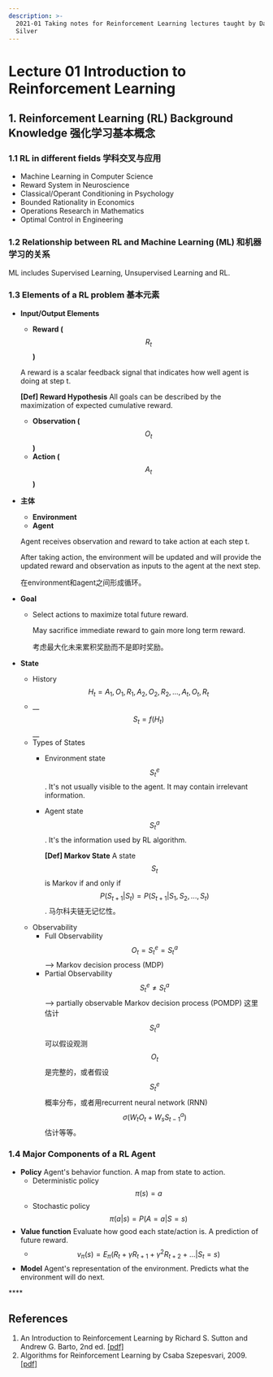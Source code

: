 ```yaml
---
description: >-
  2021-01 Taking notes for Reinforcement Learning lectures taught by David
  Silver
---
```


# Lecture 01 Introduction to Reinforcement Learning

## 1. Reinforcement Learning \(RL\) Background Knowledge 强化学习基本概念

### 1.1 RL in different fields 学科交叉与应用

* Machine Learning in Computer Science
* Reward System in Neuroscience
* Classical/Operant Conditioning in Psychology
* Bounded Rationality in Economics
* Operations Research in Mathematics
* Optimal Control in Engineering

### 1.2 Relationship between RL and Machine Learning \(ML\) 和机器学习的关系

ML includes Supervised Learning, Unsupervised Learning and RL.

### 1.3 Elements of a RL problem 基本元素

* **Input/Output Elements**

  * **Reward \(** $$R_t$$ **\)**

  A reward is a scalar feedback signal that indicates how well agent is doing at step t. 

  **\[Def\] Reward Hypothesis** All goals can be described by the maximization of expected cumulative reward.

  * **Observation \(** $$O_t$$ **\)**
  * **Action \(** $$A_t$$ **\)**

* **主体**

  * **Environment**
  * **Agent**

  Agent receives observation and reward to take action at each step t.

  After taking action, the environment will be updated and will provide the updated reward and observation as inputs to the agent at the next step.

  在environment和agent之间形成循环。

* **Goal**
  * Select actions to maximize total future reward.

    May sacrifice immediate reward to gain more long term reward. 

    考虑最大化未来累积奖励而不是即时奖励。
* **State**
  * History $$H_t = A_1, O_1, R_1, A_2, O_2, R_2, ..., A_t, O_t, R_t$$ 
  * \_\_$$S_t = f(H_t)$$ __
  * Types of States
    * Environment state $$S^e_t$$ . It's not usually visible to the agent. It may contain irrelevant information. 
    * Agent state $$S^a_t$$ . It's the information used by RL algorithm.

      **\[Def\] Markov State** A state $$S_t$$ is Markov if and only if $$P(S_{t+1}|S_t) = P(S_{t+1}|S_1,S_2,...,S_t)$$. 马尔科夫链无记忆性。
  * Observability
    * Full Observability $$O_t = S^e_t = S^a_t$$ --&gt; Markov decision process \(MDP\)
    * Partial Observability $$S^e_t \ne S^a_t$$ --&gt; partially observable Markov decision process \(POMDP\) 这里估计 $$S^a_t$$ 可以假设观测 $$O_t$$ 是完整的，或者假设 $$S^e_t$$ 概率分布，或者用recurrent neural network \(RNN\)  $$\sigma (W_tO_t+W_sS^a_{t-1})$$ 估计等等。

### 1.4 Major Components of a RL Agent

* **Policy** Agent's behavior function. A map from state to action. 
  * Deterministic policy $$\pi (s) = a$$ 
  * Stochastic policy $$\pi (a|s) = P(A=a|S=s)$$ 
* **Value function** Evaluate how good each state/action is. A prediction of future reward.
  * $$v_\pi(s) = E_\pi (R_t + \gamma R_{t+1} + \gamma^2 R_{t+2} +...|S_t = s)$$ 
* **Model** Agent's representation of the environment. Predicts what the environment will do next.









\*\*\*\*

















## References

1. An Introduction to Reinforcement Learning by Richard S. Sutton and Andrew G. Barto, 2nd ed.  [\[pdf\]](http://www.andrew.cmu.edu/course/10-703/textbook/BartoSutton.pdf)
2. Algorithms for Reinforcement Learning by Csaba Szepesvari, 2009.  [\[pdf\]](https://sites.ualberta.ca/~szepesva/papers/RLAlgsInMDPs.pdf)


